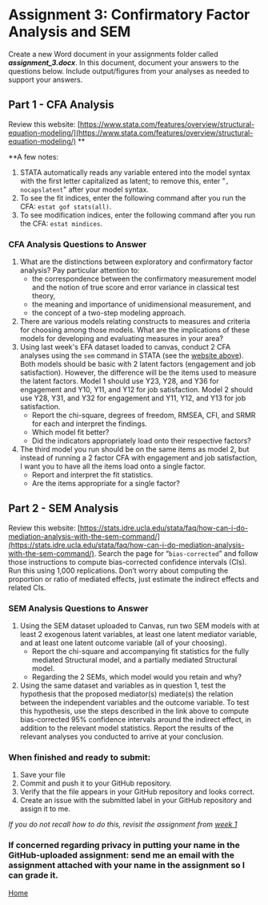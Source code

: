 # Assignment 3: Confirmatory Factor Analysis and SEM

Create a new Word document in your assignments folder called ***assignment_3.docx***. In this document, document your answers to the questions below. Include output/figures from your analyses as needed to support your answers.

## Part 1 - CFA Analysis

Review this website: [https://www.stata.com/features/overview/structural-equation-modeling/](https://www.stata.com/features/overview/structural-equation-modeling/) **

**A few notes:
1. STATA automatically reads any variable entered into the model syntax with the first letter capitalized as latent; to remove this, enter "`, nocapslatent`" after your model syntax.
2. To see the fit indices, enter the following command after you run the CFA: `estat gof stats(all)`.
3. To see modification indices, enter the following command after you run the CFA: `estat mindices`.

### CFA Analysis Questions to Answer

1. What are the distinctions between exploratory and confirmatory factor analysis? Pay particular attention to:
    * the correspondence between the confirmatory measurement model and the notion of true score and error variance in classical test theory,
    * the meaning and importance of unidimensional measurement, and
    * the concept of a two-step modeling approach.
2. There are various models relating constructs to measures and criteria for choosing among those models. What are the implications of these models for developing and evaluating measures in your area?
3. Using last week's EFA dataset loaded to canvas, conduct 2 CFA analyses using the `sem` command in STATA (see the [website above](https://www.stata.com/features/overview/structural-equation-modeling/)). Both models should be basic with 2 latent factors (engagement and job satisfaction). However, the difference will be the items used to measure the latent factors. Model 1 should use Y23, Y28, and Y36 for engagement and Y10, Y11, and Y12 for job satisfaction. Model 2 should use Y28, Y31, and Y32 for engagement and Y11, Y12, and Y13 for job satisfaction.
    * Report the chi-square, degrees of freedom, RMSEA, CFI, and SRMR for each and interpret the findings.
    * Which model fit better?
    * Did the indicators appropriately load onto their respective factors?
4. The third model you run should be on the same items as model 2, but instead of running a 2 factor CFA with engagement and job satisfaction, I want you to have all the items load onto a single factor.
    * Report and interpret the fit statistics.
    * Are the items appropriate for a single factor?

## Part 2 - SEM Analysis
Review this website: [https://stats.idre.ucla.edu/stata/faq/how-can-i-do-mediation-analysis-with-the-sem-command/](https://stats.idre.ucla.edu/stata/faq/how-can-i-do-mediation-analysis-with-the-sem-command/). Search the page for “`bias-corrected`” and follow those instructions to compute bias-corrected confidence intervals (CIs). Run this using 1,000 replications. Don’t worry about computing the proportion or ratio of mediated effects, just estimate the indirect effects and related CIs.

### SEM Analysis Questions to Answer

1. Using the SEM dataset uploaded to Canvas, run two SEM models with at least 2 exogenous latent variables, at least one latent mediator variable, and at least one latent outcome variable (all of your choosing).
    * Report the chi-square and accompanying fit statistics for the fully mediated Structural model, and a partially mediated Structural model.
    * Regarding the 2 SEMs, which model would you retain and why?
2. Using the same dataset and variables as in question 1, test the hypothesis that the proposed mediator(s) mediate(s) the relation between the independent variables and the outcome variable. To test this hypothesis, use the steps described in the link above to compute bias-corrected 95% confidence intervals around the indirect effect, in addition to the relevant model statistics. Report the results of the relevant analyses you conducted to arrive at your conclusion.

### When finished and ready to submit:
1. Save your file
2. Commit and push it to your GitHub repository.
3. Verify that the file appears in your GitHub repository and looks correct.
4. Create an issue with the submitted label in your GitHub repository and assign it to me.

*If you do not recall how to do this, revisit the assignment from [week 1](./workflows_resources.md)*

### If concerned regarding privacy in putting your name in the GitHub-uploaded assignment: send me an email with the assignment attached with your name in the assignment so I can grade it.

[Home](../README.md)
